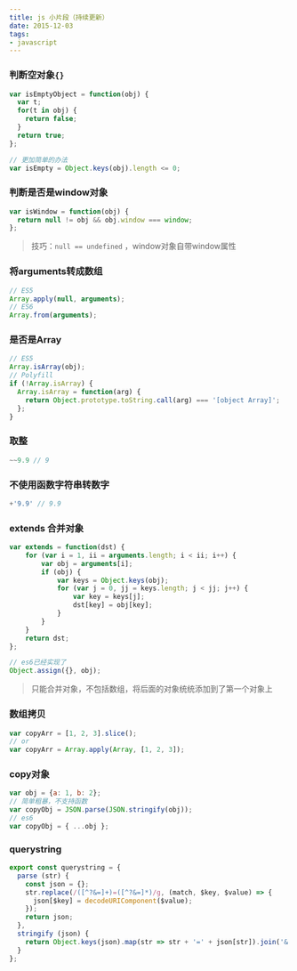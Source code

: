 ```yaml
---
title: js 小片段（持续更新）
date: 2015-12-03
tags: 
- javascript
---
```


### 判断空对象`{}`

``` javascript
var isEmptyObject = function(obj) {
  var t;
  for(t in obj) {
  	return false;
  }
  return true;
};

// 更加简单的办法
var isEmpty = Object.keys(obj).length <= 0;
```

### 判断是否是window对象

``` javascript
var isWindow = function(obj) {
  return null != obj && obj.window === window;
};
```

> 技巧：`null == undefined` ，window对象自带window属性

### 将arguments转成数组

``` javascript
// ES5
Array.apply(null, arguments);
// ES6
Array.from(arguments);
```

### 是否是Array

``` javascript
// ES5
Array.isArray(obj);
// Polyfill
if (!Array.isArray) {
  Array.isArray = function(arg) {
    return Object.prototype.toString.call(arg) === '[object Array]';
  };
}
```

### 取整

``` javascript
~~9.9 // 9
```

### 不使用函数字符串转数字

```javascript
+'9.9' // 9.9
```

### extends 合并对象

```javascript
var extends = function(dst) {
	for (var i = 1, ii = arguments.length; i < ii; i++) {
		var obj = arguments[i];
		if (obj) {
			var keys = Object.keys(obj);
			for (var j = 0, jj = keys.length; j < jj; j++) {
				var key = keys[j];
				dst[key] = obj[key];
			}
		}
	}
	return dst;
};

// es6已经实现了
Object.assign({}, obj);
```

> 只能合并对象，不包括数组，将后面的对象统统添加到了第一个对象上

### 数组拷贝

```javascript
var copyArr = [1, 2, 3].slice();
// or
var copyArr = Array.apply(Array, [1, 2, 3]);
```

### copy对象

```javascript
var obj = {a: 1, b: 2};
// 简单粗暴，不支持函数
var copyObj = JSON.parse(JSON.stringify(obj));
// es6
var copyObj = { ...obj };
```

### querystring

```javascript
export const querystring = {
  parse (str) {
    const json = {};
    str.replace(/([^?&=]+)=([^?&=]*)/g, (match, $key, $value) => {
      json[$key] = decodeURIComponent($value);
    });
    return json;
  },
  stringify (json) {
    return Object.keys(json).map(str => str + '=' + json[str]).join('&');
  }
};
```



